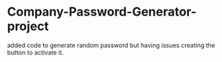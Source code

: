 # Company-Password-Generator-project

added code to generate random password but having issues creating the button to activate it.
